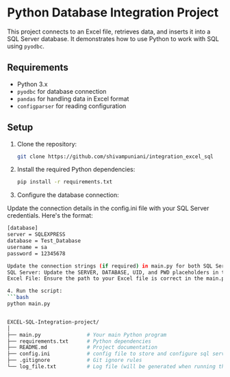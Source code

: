 # Python Database Integration Project

This project connects to an Excel file, retrieves data, and inserts it into a SQL Server database. It demonstrates how to use Python to work with SQL using `pyodbc`.

## Requirements

- Python 3.x
- `pyodbc` for database connection
- `pandas` for handling data in Excel format
- `configparser` for reading configuration

## Setup

1. Clone the repository:
   ```bash
   git clone https://github.com/shivampuniani/integration_excel_sql

2. Install the required Python dependencies:
   ```bash
   pip install -r requirements.txt

3. Configure the database connection:

Update the connection details in the config.ini file with your SQL Server credentials. Here's the format:
   ```bash
   [database]
   server = SQLEXPRESS
   database = Test_Database
   username = sa
   password = 12345678

Update the connection strings (if required) in main.py for both SQL Server and Excel file handling.
SQL Server: Update the SERVER, DATABASE, UID, and PWD placeholders in the config.ini file.
Excel File: Ensure the path to your Excel file is correct in the main.py script.

4. Run the script:
   ```bash
   python main.py


EXCEL-SQL-Integration-project/  
│  
├── main.py               # Your main Python program  
├── requirements.txt      # Python dependencies  
├── README.md             # Project documentation  
├── config.ini            # config file to store and configure sql server and file data   
├── .gitignore            # Git ignore rules  
└── log_file.txt          # Log file (will be generated when running the program)  

